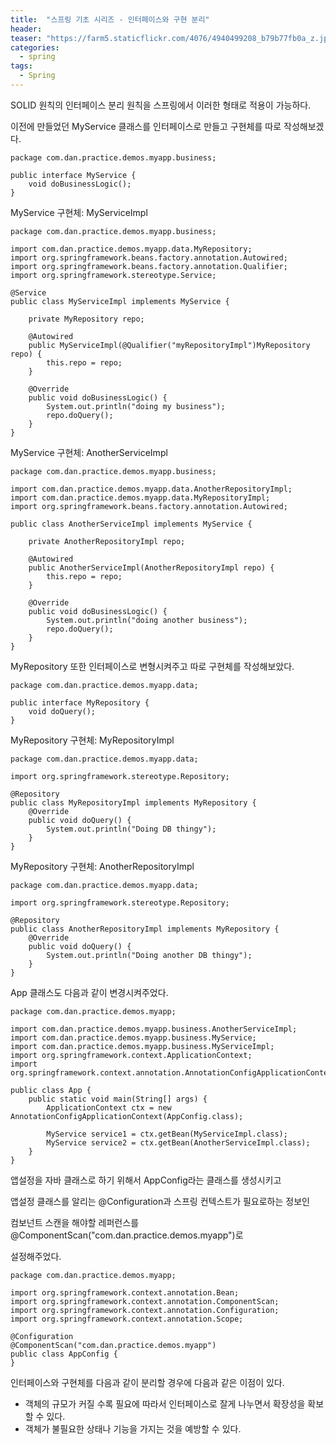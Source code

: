 ```yaml
---
title:  "스프링 기초 시리즈 - 인터페이스와 구현 분리"
header:
teaser: "https://farm5.staticflickr.com/4076/4940499208_b79b77fb0a_z.jpg"
categories:
  - spring
tags:
  - Spring
---
```

  SOLID 원칙의 인터페이스 분리 원칙을 스프링에서 이러한 형태로 적용이 가능하다.
  
이전에 만들었던 MyService 클래스를 인터페이스로 만들고 구현체를 따로 작성해보겠다.

```
package com.dan.practice.demos.myapp.business;

public interface MyService {
    void doBusinessLogic();
}

```
MyService 구현체: MyServiceImpl

```
package com.dan.practice.demos.myapp.business;

import com.dan.practice.demos.myapp.data.MyRepository;
import org.springframework.beans.factory.annotation.Autowired;
import org.springframework.beans.factory.annotation.Qualifier;
import org.springframework.stereotype.Service;

@Service
public class MyServiceImpl implements MyService {

    private MyRepository repo;

    @Autowired
    public MyServiceImpl(@Qualifier("myRepositoryImpl")MyRepository repo) {
        this.repo = repo;
    }

    @Override
    public void doBusinessLogic() {
        System.out.println("doing my business");
        repo.doQuery();
    }
}
```
MyService 구현체: AnotherServiceImpl

```
package com.dan.practice.demos.myapp.business;

import com.dan.practice.demos.myapp.data.AnotherRepositoryImpl;
import com.dan.practice.demos.myapp.data.MyRepositoryImpl;
import org.springframework.beans.factory.annotation.Autowired;

public class AnotherServiceImpl implements MyService {

    private AnotherRepositoryImpl repo;
    
    @Autowired
    public AnotherServiceImpl(AnotherRepositoryImpl repo) {
        this.repo = repo;
    }

    @Override
    public void doBusinessLogic() {
        System.out.println("doing another business");
        repo.doQuery();
    }
}

```

MyRepository 또한 인터페이스로 변형시켜주고 따로 구현체를 작성해보았다.

```
package com.dan.practice.demos.myapp.data;

public interface MyRepository {
    void doQuery();
}

```

MyRepository 구현체: MyRepositoryImpl

```
package com.dan.practice.demos.myapp.data;

import org.springframework.stereotype.Repository;

@Repository
public class MyRepositoryImpl implements MyRepository {
    @Override
    public void doQuery() {
        System.out.println("Doing DB thingy");
    }
}

```

MyRepository 구현체: AnotherRepositoryImpl

```
package com.dan.practice.demos.myapp.data;

import org.springframework.stereotype.Repository;

@Repository
public class AnotherRepositoryImpl implements MyRepository {
    @Override
    public void doQuery() {
        System.out.println("Doing another DB thingy");
    }
}

```

App 클래스도 다음과 같이 변경시켜주었다.

```
package com.dan.practice.demos.myapp;

import com.dan.practice.demos.myapp.business.AnotherServiceImpl;
import com.dan.practice.demos.myapp.business.MyService;
import com.dan.practice.demos.myapp.business.MyServiceImpl;
import org.springframework.context.ApplicationContext;
import org.springframework.context.annotation.AnnotationConfigApplicationContext;

public class App {
    public static void main(String[] args) {
        ApplicationContext ctx = new AnnotationConfigApplicationContext(AppConfig.class);

        MyService service1 = ctx.getBean(MyServiceImpl.class);
        MyService service2 = ctx.getBean(AnotherServiceImpl.class);
    }
}
```

앱설정을 자바 클래스로 하기 위해서 AppConfig라는 클래스를 생성시키고

앱설정 클래스를 알리는 @Configuration과 스프링 컨텍스트가 필요로하는 정보인

컴보넌트 스캔을 해야할 레퍼런스를 @ComponentScan("com.dan.practice.demos.myapp")로

설정해주었다.

```
package com.dan.practice.demos.myapp;

import org.springframework.context.annotation.Bean;
import org.springframework.context.annotation.ComponentScan;
import org.springframework.context.annotation.Configuration;
import org.springframework.context.annotation.Scope;

@Configuration
@ComponentScan("com.dan.practice.demos.myapp")
public class AppConfig {
}

```

인터페이스와 구현체를 다음과 같이 분리할 경우에 다음과 같은 이점이 있다.

- 객체의 규모가 커질 수록 필요에 따라서 인터페이스로 잘게 나누면서 확장성을 확보할 수 있다.
- 객체가 불필요한 상태나 기능을 가지는 것을 예방할 수 있다.


